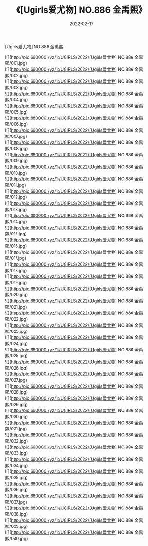 ﻿---
layout: post
title:  《[Ugirls爱尤物] NO.886 金禹熙》
date:   2022-02-17
img: http://pic.660000.xyz/1:/UGIRLS/2022/[Ugirls爱尤物] NO.886 金禹熙/000.jpg
categories: [美女, 清纯, 唯美]
---

[Ugirls爱尤物] NO.886 金禹熙

 ![](http://pic.660000.xyz/1:/UGIRLS/2022/[Ugirls爱尤物] NO.886 金禹熙/001.jpg) <br>![](http://pic.660000.xyz/1:/UGIRLS/2022/[Ugirls爱尤物] NO.886 金禹熙/002.jpg) <br>![](http://pic.660000.xyz/1:/UGIRLS/2022/[Ugirls爱尤物] NO.886 金禹熙/003.jpg) <br>![](http://pic.660000.xyz/1:/UGIRLS/2022/[Ugirls爱尤物] NO.886 金禹熙/004.jpg) <br>![](http://pic.660000.xyz/1:/UGIRLS/2022/[Ugirls爱尤物] NO.886 金禹熙/005.jpg) <br>![](http://pic.660000.xyz/1:/UGIRLS/2022/[Ugirls爱尤物] NO.886 金禹熙/006.jpg) <br>![](http://pic.660000.xyz/1:/UGIRLS/2022/[Ugirls爱尤物] NO.886 金禹熙/007.jpg) <br>![](http://pic.660000.xyz/1:/UGIRLS/2022/[Ugirls爱尤物] NO.886 金禹熙/008.jpg) <br>![](http://pic.660000.xyz/1:/UGIRLS/2022/[Ugirls爱尤物] NO.886 金禹熙/009.jpg) <br>![](http://pic.660000.xyz/1:/UGIRLS/2022/[Ugirls爱尤物] NO.886 金禹熙/010.jpg) <br>![](http://pic.660000.xyz/1:/UGIRLS/2022/[Ugirls爱尤物] NO.886 金禹熙/011.jpg) <br>![](http://pic.660000.xyz/1:/UGIRLS/2022/[Ugirls爱尤物] NO.886 金禹熙/012.jpg) <br>![](http://pic.660000.xyz/1:/UGIRLS/2022/[Ugirls爱尤物] NO.886 金禹熙/013.jpg) <br>![](http://pic.660000.xyz/1:/UGIRLS/2022/[Ugirls爱尤物] NO.886 金禹熙/014.jpg) <br>![](http://pic.660000.xyz/1:/UGIRLS/2022/[Ugirls爱尤物] NO.886 金禹熙/015.jpg) <br>![](http://pic.660000.xyz/1:/UGIRLS/2022/[Ugirls爱尤物] NO.886 金禹熙/016.jpg) <br>![](http://pic.660000.xyz/1:/UGIRLS/2022/[Ugirls爱尤物] NO.886 金禹熙/017.jpg) <br>![](http://pic.660000.xyz/1:/UGIRLS/2022/[Ugirls爱尤物] NO.886 金禹熙/018.jpg) <br>![](http://pic.660000.xyz/1:/UGIRLS/2022/[Ugirls爱尤物] NO.886 金禹熙/019.jpg) <br>![](http://pic.660000.xyz/1:/UGIRLS/2022/[Ugirls爱尤物] NO.886 金禹熙/020.jpg) <br>![](http://pic.660000.xyz/1:/UGIRLS/2022/[Ugirls爱尤物] NO.886 金禹熙/021.jpg) <br>![](http://pic.660000.xyz/1:/UGIRLS/2022/[Ugirls爱尤物] NO.886 金禹熙/022.jpg) <br>![](http://pic.660000.xyz/1:/UGIRLS/2022/[Ugirls爱尤物] NO.886 金禹熙/023.jpg) <br>![](http://pic.660000.xyz/1:/UGIRLS/2022/[Ugirls爱尤物] NO.886 金禹熙/024.jpg) <br>![](http://pic.660000.xyz/1:/UGIRLS/2022/[Ugirls爱尤物] NO.886 金禹熙/025.jpg) <br>![](http://pic.660000.xyz/1:/UGIRLS/2022/[Ugirls爱尤物] NO.886 金禹熙/026.jpg) <br>![](http://pic.660000.xyz/1:/UGIRLS/2022/[Ugirls爱尤物] NO.886 金禹熙/027.jpg) <br>![](http://pic.660000.xyz/1:/UGIRLS/2022/[Ugirls爱尤物] NO.886 金禹熙/028.jpg) <br>![](http://pic.660000.xyz/1:/UGIRLS/2022/[Ugirls爱尤物] NO.886 金禹熙/029.jpg) <br>![](http://pic.660000.xyz/1:/UGIRLS/2022/[Ugirls爱尤物] NO.886 金禹熙/030.jpg) <br>![](http://pic.660000.xyz/1:/UGIRLS/2022/[Ugirls爱尤物] NO.886 金禹熙/031.jpg) <br>![](http://pic.660000.xyz/1:/UGIRLS/2022/[Ugirls爱尤物] NO.886 金禹熙/032.jpg) <br>![](http://pic.660000.xyz/1:/UGIRLS/2022/[Ugirls爱尤物] NO.886 金禹熙/033.jpg) <br>![](http://pic.660000.xyz/1:/UGIRLS/2022/[Ugirls爱尤物] NO.886 金禹熙/034.jpg) <br>![](http://pic.660000.xyz/1:/UGIRLS/2022/[Ugirls爱尤物] NO.886 金禹熙/035.jpg) <br>![](http://pic.660000.xyz/1:/UGIRLS/2022/[Ugirls爱尤物] NO.886 金禹熙/036.jpg) <br>![](http://pic.660000.xyz/1:/UGIRLS/2022/[Ugirls爱尤物] NO.886 金禹熙/037.jpg) <br>![](http://pic.660000.xyz/1:/UGIRLS/2022/[Ugirls爱尤物] NO.886 金禹熙/038.jpg) <br>![](http://pic.660000.xyz/1:/UGIRLS/2022/[Ugirls爱尤物] NO.886 金禹熙/039.jpg) <br>![](http://pic.660000.xyz/1:/UGIRLS/2022/[Ugirls爱尤物] NO.886 金禹熙/040.jpg) <br>
